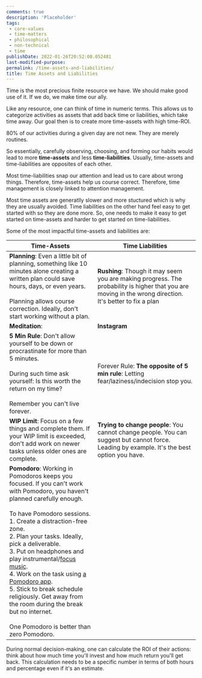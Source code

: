 ```yaml
---
comments: true
description: 'Placeholder' 
tags:
 - core-values
 - time-matters
 - philosophical
 - non-technical
 - time
publishDate: 2022-01-26T20:52:08.052481
last-modified-purpose:
permalink: /time-assets-and-liabilities/
title: Time Assets and Liabilities
---
```


Time is the most precious finite resource we have. We should make good use of it. If we do, we make time our ally.

Like any resource, one can think of time in numeric terms. This allows us to categorize activities as assets that add back time or liabilities, which take time away. Our goal then is to create more time-assets with high time-ROI.

80% of our activities during a given day are not new. They are merely routines.

So essentially, carefully observing, choosing, and forming our habits would lead to more **time-assets** and less **time-liabilities**. Usually, time-assets and time-liabilities are opposites of each other.

Most time-liabilities snap our attention and lead us to care about wrong things. Therefore, time-assets help us course correct. Therefore, time management is closely linked to attention management.

Most time assets are generatlly slower and more stuctured which is why they are usually avoided. Time liabilities on the other hand feel easy to get started with so they are done more. So, one needs to make it easy to get started on time-assets and harder to get started on time-liabilities.

Some of the most impactful time-assets and liabilities are:

| Time-Assets                                                                                                                                                                                                                                                                                                                                                                                                                                                                                                                             | Time Liabilities                                                                                                                                         |
|-----------------------------------------------------------------------------------------------------------------------------------------------------------------------------------------------------------------------------------------------------------------------------------------------------------------------------------------------------------------------------------------------------------------------------------------------------------------------------------------------------------------------------------------|----------------------------------------------------------------------------------------------------------------------------------------------------------|
| **Planning**: Even a little bit of planning, something like 10 minutes alone creating a written plan could save hours, days, or even years. <br><br>Planning allows course correction. Ideally, don't start working without a plan.                                                                                                                                                                                                                                                                                                                                                   | **Rushing**: Though it may seem you are making progress. The probability is higher that you are moving in the wrong direction. It's better to fix a plan |
| **Meditation**:                                                                                                                                                                                                                                                                                                                                                                                                                                                                                                                         | **Instagram**                                                                                                                                            |
| **5 Min Rule**: Don't allow yourself to be down or procrastinate for more than 5 minutes. <br><br>During such time ask yourself: Is this worth the return on my time?<br><br>Remember you can't live forever.                                                                                                                                                                                                                                                                                                                           | Forever Rule: **The opposite of 5 min rule**: Letting fear/laziness/indecision stop you.                                                                 |
| **WIP Limit**: Focus on a few things and complete them. If your WIP limit is exceeded, don't add work on newer tasks unless older ones are complete.                                                                                                                                                                                                                                                                                                                                                                                     | **Trying to change people**: You cannot change people. You can suggest but cannot force. Leading by example. It's the best option you have.              |
| **Pomodoro**: Working in Pomodoros keeps you focused. If you can't work with Pomodoro, you haven't planned carefully enough.<br><br>To have Pomodoro sessions.<br>1. Create a distraction-free zone.<br>2. Plan your tasks. Ideally, pick a deliverable.<br>3. Put on headphones and play instrumental/[focus music](https://www.youtube.com/playlist?list=PLx65qkgCWNJIs3FPaj8JZhduXSpQ_ZfvL).<br>4. Work on the task using [a Pomodoro app](https://pomofocus.io/).<br>5. Stick to break schedule religiously. Get away from the room during the break but no internet. <br><br>One Pomodoro is better than zero Pomodoro. |                                                                                                                                                          |

During normal decision-making, one can calculate the ROI of their actions: think about how much time you'll invest and how much return you'll get back. This calculation needs to be a specific number in terms of both hours and percentage even if it's an estimate.